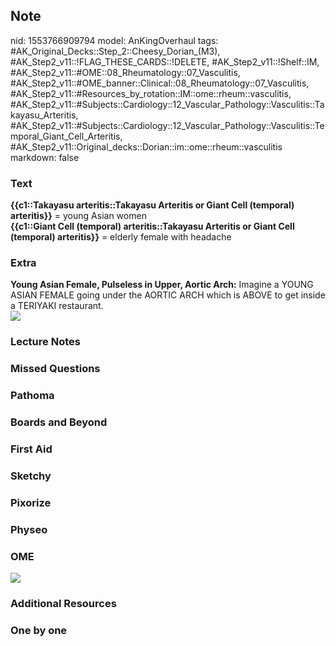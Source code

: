 ## Note
nid: 1553766909794
model: AnKingOverhaul
tags: #AK_Original_Decks::Step_2::Cheesy_Dorian_(M3), #AK_Step2_v11::!FLAG_THESE_CARDS::!DELETE, #AK_Step2_v11::!Shelf::IM, #AK_Step2_v11::#OME::08_Rheumatology::07_Vasculitis, #AK_Step2_v11::#OME_banner::Clinical::08_Rheumatology::07_Vasculitis, #AK_Step2_v11::#Resources_by_rotation::IM::ome::rheum::vasculitis, #AK_Step2_v11::#Subjects::Cardiology::12_Vascular_Pathology::Vasculitis::Takayasu_Arteritis, #AK_Step2_v11::#Subjects::Cardiology::12_Vascular_Pathology::Vasculitis::Temporal_Giant_Cell_Arteritis, #AK_Step2_v11::Original_decks::Dorian::im::ome::rheum::vasculitis
markdown: false

### Text
<div>
  <div>
    <b>{{c1::Takayasu arteritis::Takayasu Arteritis or Giant Cell
    (temporal) arteritis}}</b> = young Asian women
  </div>
</div>
<div>
  <b>{{c1::Giant Cell (temporal) arteritis::Takayasu Arteritis or
  Giant Cell (temporal) arteritis}}</b> = elderly female with
  headache
</div>

### Extra
<div>
  <b>Young Asian Female, Pulseless in Upper, Aortic Arch:</b>
  Imagine a YOUNG ASIAN FEMALE going under the AORTIC ARCH which is
  ABOVE to get inside a TERIYAKI restaurant.
</div><img src="paste-3609722443792385.jpg">

### Lecture Notes


### Missed Questions


### Pathoma


### Boards and Beyond


### First Aid


### Sketchy


### Pixorize


### Physeo


### OME
<div class="ome-widget">
  <a href=
  "https://onlinemeded.org/spa/rheumatology/vasculitis/acquire?ref=anki">
  <img src="_OME_AnkiFlashcards_Lesson_1.png"></a>
</div>

### Additional Resources


### One by one

